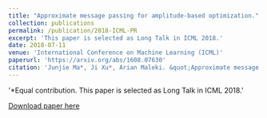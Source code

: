 ```yaml
---
title: "Approximate message passing for amplitude-based optimization."
collection: publications
permalink: /publication/2018-ICML-PR
excerpt: 'This paper is selected as Long Talk in ICML 2018.'
date: 2018-07-11
venue: 'International Conference on Machine Learning (ICML)'
paperurl: 'https://arxiv.org/abs/1608.07630'
citation: 'Junjie Ma*, Ji Xu*, Arian Maleki. &quot;Approximate message passing for amplitude-based optimization.&quot; <i>International Conference on Machine Learning (ICML)</i>. 2018.'
---
```

'*Equal contribution. This paper is selected as Long Talk in ICML 2018.'

[Download paper here](https://arxiv.org/abs/1806.03276)

